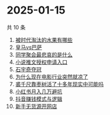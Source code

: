 # 2025-01-15

共 10 条

<!-- BEGIN -->
<!-- 最后更新时间 Wed Jan 15 2025 03:03:53 GMT+0800 (China Standard Time) -->

1. [被时代淘汰的水果有哪些](https://www.zhihu.com/search?q=被时代淘汰的水果有哪些)
1. [皇马vs巴萨](https://www.zhihu.com/search?q=皇马vs巴萨)
1. [同学聚会最悲哀的是什么](https://www.zhihu.com/search?q=同学聚会最悲哀的是什么)
1. [小说推文授权申请入口](https://www.zhihu.com/search?q=小说推文授权申请入口)
1. [石宇奇夺冠](https://www.zhihu.com/search?q=石宇奇夺冠)
1. [为什么现在电影行业突然就凉了](https://www.zhihu.com/search?q=为什么现在电影行业突然就凉了)
1. [裘千尺靠枣树活了十多年现实中可能吗](https://www.zhihu.com/search?q=裘千尺靠枣树活了十多年现实中可能吗)
1. [小红书月入几万避坑](https://www.zhihu.com/search?q=小红书月入几万避坑)
1. [抖音赚钱模式与逻辑](https://www.zhihu.com/search?q=抖音赚钱模式与逻辑)
1. [新手无货源开网店](https://www.zhihu.com/search?q=新手无货源开网店)

<!-- END -->
